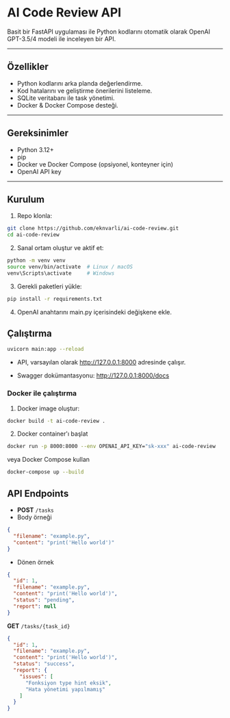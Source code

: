 # AI Code Review API

Basit bir FastAPI uygulaması ile Python kodlarını otomatik olarak OpenAI GPT-3.5/4 modeli ile inceleyen bir API.

---

## Özellikler

- Python kodlarını arka planda değerlendirme.
- Kod hatalarını ve geliştirme önerilerini listeleme.
- SQLite veritabanı ile task yönetimi.
- Docker & Docker Compose desteği.

---

## Gereksinimler

- Python 3.12+
- pip
- Docker ve Docker Compose (opsiyonel, konteyner için)
- OpenAI API key

---

## Kurulum

1. Repo klonla:

```bash
git clone https://github.com/eknvarli/ai-code-review.git
cd ai-code-review
```

2. Sanal ortam oluştur ve aktif et:

```bash
python -m venv venv
source venv/bin/activate  # Linux / macOS
venv\Scripts\activate     # Windows
```

3. Gerekli paketleri yükle:
```bash
pip install -r requirements.txt
```

4. OpenAI anahtarını main.py içerisindeki değişkene ekle.

## Çalıştırma

```bash
uvicorn main:app --reload
```

- API, varsayılan olarak http://127.0.0.1:8000 adresinde çalışır.

- Swagger dokümantasyonu: http://127.0.0.1:8000/docs

### Docker ile çalıştırma

1. Docker image oluştur:
```bash
docker build -t ai-code-review .
```

2. Docker container'ı başlat
```bash
docker run -p 8000:8000 --env OPENAI_API_KEY="sk-xxx" ai-code-review
```
veya Docker Compose kullan

```bash
docker-compose up --build
```

## API Endpoints

- **POST** `/tasks`
- Body örneği

```json
{
  "filename": "example.py",
  "content": "print('Hello world')"
}
```

- Dönen örnek

```json
{
  "id": 1,
  "filename": "example.py",
  "content": "print('Hello world')",
  "status": "pending",
  "report": null
}
```

**GET** `/tasks/{task_id}`

```json
{
  "id": 1,
  "filename": "example.py",
  "content": "print('Hello world')",
  "status": "success",
  "report": {
    "issues": [
      "Fonksiyon type hint eksik",
      "Hata yönetimi yapılmamış"
    ]
  }
}

```